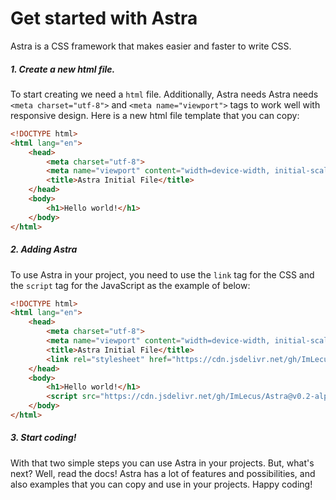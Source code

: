 # Get started with Astra
Astra is a CSS framework that makes easier and faster to write CSS.

##### 1. Create a new html file.
To start creating we need a `html` file. Additionally, Astra needs Astra needs `<meta charset="utf-8">` and `<meta name="viewport">` tags to work well with responsive design. Here is a new html file template that you can copy:
```html
<!DOCTYPE html>
<html lang="en">
    <head>
        <meta charset="utf-8">
        <meta name="viewport" content="width=device-width, initial-scale=1">
        <title>Astra Initial File</title>
    </head>
    <body>
        <h1>Hello world!</h1>
    </body>
</html>
```

##### 2. Adding Astra
To use Astra in your project, you need to use the `link` tag for the CSS and the `script` tag for the JavaScript as the example of below:
```html
<!DOCTYPE html>
<html lang="en">
    <head>
        <meta charset="utf-8">
        <meta name="viewport" content="width=device-width, initial-scale=1">
        <title>Astra Initial File</title>
        <link rel="stylesheet" href="https://cdn.jsdelivr.net/gh/ImLecus/Astra@v0.2-alpha/dist/astra.min.css">
    </head>
    <body>
        <h1>Hello world!</h1>
        <script src="https://cdn.jsdelivr.net/gh/ImLecus/Astra@v0.2-alpha/dist/astra.min.js"></script>
    </body>
</html>
```
##### 3. Start coding! 
With that two simple steps you can use Astra in your projects. But, what's next? Well, read the docs! Astra has a lot of features and possibilities, and also examples that you can copy and use in your projects. Happy coding!